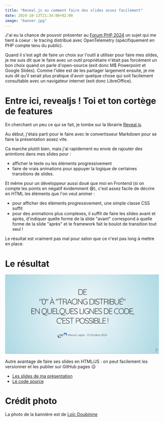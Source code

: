 ```yaml
---
title: "Reveal.js ou comment faire des slides assez facilement"
date: 2024-10-13T21:34:00+02:00
image: "banner.jpg"
---
```


J'ai eu la chance de pouvoir présenter au [Forum PHP 2024](https://event.afup.org/forum-php-2024/) un sujet qui me tient à coeur&nbsp;: le tracing distribué avec OpenTelemetry (spécifiquement en PHP compte tenu du public).

Quand il s'est agit de faire un choix sur l'outil à utiliser pour faire mes slides, je me suis dit que le faire avec un outil propriétaire n'était pas forcément un bon choix quand on parle d'open-source (exit donc M$ Powerpoint et Google Slides). Comme l'idée est de les partager largement ensuite, je me suis dit qu'il serait plus pratique d'avoir quelque chose qui soit facilement consultable avec un navigateur internet (exit donc LibreOffice).

# Entre ici, revealjs&nbsp;! Toi et ton cortège de features

En cherchant un peu ce qui se fait, je tombe sur la librairie [Reveal.js](https://revealjs.com/).

Au début, j'étais parti pour le faire avec le convertisseur Markdown pour se faire la présentation assez vite.

Ca marche plutôt bien, mais j'ai rapidement eu envie de rajouter des animtions dans mes slides pour&nbsp;:
* afficher le texte ou les éléments progressivement
* faire de vrais animations pour appuyer la logique de certaines transitions de slides.

Et même pour un développeur aussi doué que moi en Frontend (si on compte les points en négatif évidemment 😅), c'est assez facile de décrire en HTML les éléments que l'on veut animer :

* pour afficher des éléments progressivement, une simple classe CSS suffit
* pour des animations plus complexes, il suffit de faire les slides avant et après, d'indiquer quelle forme de la slide "avant" correspond à quelle forme de la slide "après" et le framework fait le boulot de transition tout seul !

Le résultat est vraiment pas mal pour selon que ce n'est pas long à mettre en place.

# Le résultat

![La première slide de ma présentation](first-slide.png)

Autre avantage de faire ses slides en HTML/JS&nbsp;: on peut facilement les versionner et les publier sur GitHub pages 😉

* [Les slides de ma présentation](https://zibok.github.io/slides-opentelemetry-forumphp2024/)
* [Le code source](https://github.com/zibok/slides-opentelemetry-forumphp2024)


# Crédit photo

La photo de la bannière est de [Loïc Doubinine](https://blog.ztec.fr)